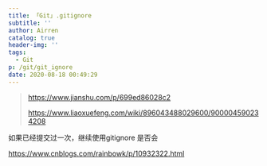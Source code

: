 ```yaml
---
title: 「Git」.gitignore
subtitle: ''
author: Airren
catalog: true
header-img: ''
tags:
  - Git
p: /git/git_ignore
date: 2020-08-18 00:49:29
---
```


> https://www.jianshu.com/p/699ed86028c2
>
> https://www.liaoxuefeng.com/wiki/896043488029600/900004590234208





如果已经提交过一次，继续使用gitignore 是否会





https://www.cnblogs.com/rainbowk/p/10932322.html

